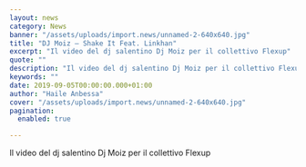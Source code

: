 ```yaml
---
layout: news
category: News
banner: "/assets/uploads/import.news/unnamed-2-640x640.jpg"
title: "DJ Moiz – ‎Shake It Feat. Linkhan"
excerpt: "Il video del dj salentino Dj Moiz per il collettivo Flexup"
quote: ""
description: "Il video del dj salentino Dj Moiz per il collettivo Flexup"
keywords: ""
date: 2019-09-05T00:00:00.000+01:00
author: "Haile Anbessa"
cover: "/assets/uploads/import.news/unnamed-2-640x640.jpg"
pagination:
  enabled: true

---
```


Il video del dj salentino Dj Moiz per il collettivo Flexup